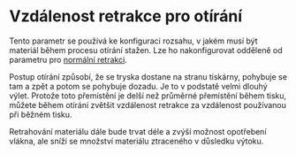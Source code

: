 Vzdálenost retrakce pro otírání
====
Tento parametr se používá ke konfiguraci rozsahu, v jakém musí být materiál během procesu otírání stažen. Lze ho nakonfigurovat odděleně od parametru pro [normální retrakci](../travel/retraction_amount.md).

Postup otírání způsobí, že se tryska dostane na stranu tiskárny, pohybuje se tam a zpět a potom se pohybuje dozadu. Je to v podstatě velmi dlouhý výlet. Protože toto přemístění je delší než průměrné přemístění během tisku, můžete během otírání zvětšit vzdálenost retrakce za vzdálenost používanou při běžném tisku.

Retrahování materiálu dále bude trvat déle a zvýší možnost opotřebení vlákna, ale sníží se množství materiálu ztraceného v důsledku výtoku.